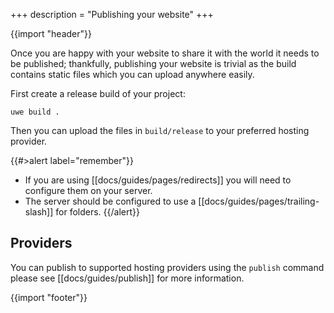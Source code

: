 +++
description = "Publishing your website"
+++

{{import "header"}}

Once you are happy with your website to share it with the world it needs to be published; thankfully, publishing your website is trivial as the build contains static files which you can upload anywhere easily.

First create a release build of your project:

```text
uwe build .
```

Then you can upload the files in `build/release` to your preferred hosting provider.

{{#>alert label="remember"}}
* If you are using [[docs/guides/pages/redirects]] you will need to configure them on your server.
* The server should be configured to use a [[docs/guides/pages/trailing-slash]] for folders.
{{/alert}}

## Providers

You can publish to supported hosting providers using the `publish` command please see [[docs/guides/publish]] for more information.

{{import "footer"}}
